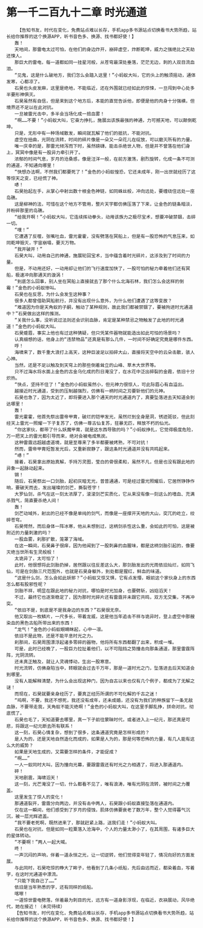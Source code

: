 # 第一千二百九十二章 时光通道
        【告知书友，时代在变化，免费站点难以长存，手机app多书源站点切换看书大势所趋，站长给你推荐的这个换源APP，听书音色多、换源、找书都好使！】
       轰！
       天地间，那雷电太过可怕，在他们的身边炸开，崩碎虚空，炸断乾坤，威力之强绝比之天劫还悚人。
       那巨大的雷电，每一道都如同一挂星河般，从苍穹最深处垂落，茫茫无边，刺的人双目流血泪。
       “见鬼，这是什么破地方，我们怎么会踏入这里！”小蚂蚁大叫，它的头上的触须摇动，通体发寒，心都凉了。
       石昊也头皮发麻，这里是绝地，不能临近，还在外围就已经如此的惊悚，一旦闯到中心处多半要形神俱灭。
       石昊虽然有自信，但是来到这个地方后，本能的直觉告诉他，即便是他的肉身十分强横，但境界还不足以在此对抗。
       一旦被雷光击中，多半会当场化成一掊血雾！
       “啊……不要！”小蚂蚁大叫，它奋力挣扎，施展出该族最强的神通，力可撼天地，可以颠倒乾坤。
       只是，无形中有一种场域散发，瞬间就瓦解了他们的抵抗，不能对抗。
       虚空在扭曲，光阴在流转，时间的碎片像是一朵又一朵花儿在绽放，可以磨灭所有的力量。
       唯一庆幸的是，那雷光倾泻而下时，虽然磅礴，能击杀绝世人物，但是并不曾落在他们身上，冥冥中像是有一股异力牵引开了。
       浓郁的时间气息，岁月的沧桑感，像是汪洋一般，在前方激荡，剧烈旋转，化成一条不可测的通道，不知通向哪里！
       “快想办法啊，不然我们都要死了！”金色的小蚂蚁惶恐，它还未成年，刚一出世就经历了这等惊天之变，已经慌了神。
       哧！
       石昊抬起左手，从掌心中射出数十根金色神链，如同蛛丝般，冲向远处，要缠绕住远处一座岛礁。
       这是柳神的法，可惜在这个地方不管用，整片天宇都仿佛压落了下来，让金色的链条暗淡，并粉碎那里的岛礁。
       “给我开啊！”小蚂蚁大叫，它连续挥动拳头，动用该族力之极尽宝术，想要冲破禁锢，击碎一切。
       “噗！”
       它遭遇了反噬，张嘴吐血，雷光霍霍，没有劈落在冥船上，但是有一股恐怖的气息压来，如同乾坤毁灭，宇宙崩塌，要灭万物。
       “我开破开！”
       石昊大叫，动用自己的神通，施展轮回宝术，当中蕴含着时光碎片，这涉及到了时间的力量。
       但是，不动用还好，一动用却让他们的飞行速度加快了，一股可怕的秘力牵着他们还有冥船，极速冲向那通天的漩涡！
       “到底怎么回事，别人坐在冥船上直接就去了那个什么北海石林，我们怎么会这样的倒霉！”金色的小蚂蚁惨叫。
       石昊也在反思，为什么会发生这种事？
       很多人都曾借助冥船航行，并没有出现什么意外，为什么他们遭遇了这等变故？
       “难道因为你是天角蚁的子嗣，触动了某种规则，故此我们都被禁锢了，要被拘进时光通道中？”石昊做出这样的推测。
       “关我什么事，没听说过法则还会识别血脉，肯定是某种禁忌之物触发了此地的时光通道！”金色的小蚂蚁大叫。
       石昊蹙眉，事实上他也有过这种猜疑，但只凭某件器物就能造出如此可怕的场景吗？
       认真细想的话，他身上的“违禁物品”还真是有那么几件，一时间不好确定究竟是哪件东西。
       呼！
       海啸来了，数千重大浪打上高天，这种巨波足以拍碎大山，直接将天空中的云朵击散，骇人心神。
       当然，还是不足以触及到天穹上的那些倒着耸立的山峰、草木大世界等。
       只不过海水将水面上金色的古金乌化成的烈日淹没了，在水花中泛出碎裂的金霞，依旧十分炽热。
       “快点，坚持不住了！”金色的小蚂蚁虽然小，但元神力很惊人，可此际眉心有血溢出。
       越接近时光通道，受到的压制越强烈，仿佛有一柄时间之刃要斩他们的元神。
       石昊也急了，因为太近了，即将要进入那个通天的时光通道内了，真要坠落进去天知道会到达哪里！
       轰！
       雷光霍霍，他首先祭出雷帝甲胄，破烂的铠甲发光，虽然烂到全身是洞，锈迹斑驳，但此刻经天上雷光一照耀一下子复苏了，仿佛一尊古仙复苏，狂暴无匹，释放不朽的仙光。
       “你这家伙，都带了什么妖魔甲胄，就是这东西导致的吗？”小蚂蚁挣扎，它觉得极度危险，万一把天上的雷光都引导而来，绝对会被电成焦炭。
       这种雷霆远超越虚道境，就是至尊来了多半都要被烤熟，不可对抗！
       然而，雷帝甲胄短暂发光后，又重新寂静了，跟这条时光通道并没有共鸣起来。
       “哧！”
       接着，石昊拿出原始真解，手持万灵图，莹白的骨很柔和，虽然不凡，但是也没有跟此地的异象一起脉动起来。
       锵！
       随后，石昊祭出一口剑胎，起初灰暗无光，普普通通，可是经过雷光照耀后，它居然铮铮作响，要破天而去，发出璀璨的剑芒，撕裂苍宇！
       大罗仙剑，杀气在这一刻太浓厚了，滚滚剑芒实质化，它从来没有像一刻这么的嗜血、充满杀戮气，简直要杀绝人间！
       轰！
       剑芒动域外，射出的已经不像是单纯的剑气，而像是一座撑开天地的大山，突兀的屹立，绞碎苍穹。
       石昊愕然，而后身体一阵冰寒，他从未想到过，这柄剑杀性这么重，会如此的可怕，这是被附近的力量刺激的吗？
       一股血雾，刹那扩散，笼罩了海域。
       在这一瞬间，石昊鼻子很痒，因为他闻到了一股刺鼻的血腥味，都是这柄剑胎引起的，像要灭绝当世所有生灵般般！
       太诡异了，太可怕了！
       此时，他很想将此剑胎扔掉，居然跟以往反差这么大，那剑胎发出的光雨依旧灿烂，如同飞仙，可是在剑胎三尺范围外，也就是石昊身躯外，到处都是猩红，鲜血的味道。
       “这是什么剑，怎么会如此妖邪？”小蚂蚁又惊又惧，它有点发懵，眼前这个家伙身上的东西怎么都有股邪性呢？
       剑胎不祥，明显在跟此地的秘力对抗，哪怕是时光加身，也要劈斩，凶焰滔天！
       不过，最终它也逐渐稳定了，因为那时光碎片还有雷霆并未跟它共鸣，双方无交集，不再冲突。
       “依旧不是，到底是不是我身边的东西？”石昊很无奈。
       他又取出一枚鳞片，一尺多长，带着龙威，这是他当年追击不祥与诡异时，登上虚空中那艘染血的黑色古船所带出来的东西！
       “龙气！”金色的小蚂蚁眼睛眯起，心中一凛。
       依旧不是此物，还是不能平息时光之力。
       刹那间，石昊周围漂浮起诸多零碎的器物，他将所有东西都翻了出来，积成一堆。
       可是，此时已经晚了，一股巨力拉扯着他们，以不可阻挡之势撞击向那条通道，那里雷霆阵阵，光阴流转。
       还未真正触及，就让人灵魂悸动，生出一股寒意。
       时光流转，仿佛身陷当中，转眼就会过去千万年，那是一道时光之门，坠落进去后天知道会到哪里。
       没有人能解释清楚，为什么会出现这种门，因为自古以来也仅有几个例子，都成为了无解之谜！
       而现在，石昊就要亲身经历了，要真正经历所谓的不可化解的千古之迷！
       “呜啊，不要，我还不想死，我还没有成年，还未成婚，还没有为我们的种族留下一条无敌血脉，不要带走我，天角蚁不能灭绝啊！”金色的小蚂蚁大叫，在这里手脚乱挣，拼命对抗，彻底慌了。
       石昊也毛了，天知道要去哪里，真一下子前往蒙昧时代，或者进入上一纪元，那还真是可悲，将跟这一纪元断去所有联系！
       这一刻，石昊心情复杂，想到了很多，这条通道究竟是怎样形成的？
       是人为的，还是天地自然造化而成的，如果是人为的，那是何等恐怖的力量，有几人能有这么大的威势？
       如果是天地生成的，又需要怎样的条件，才能促成？
       “啊……”
       一人一蚁同时大叫，因为撞向光幕，要跟雷霆还有时光之力相遇了，将进入那通道内。
       砰！
       天地剧震，海啸滔天！
       这一刻，光芒淹没了一切，什么都看不见了，唯有浪涛，唯有光阴在流转，被时间之力覆盖。
       这里发生了惊人的变化！
       那通道裂开，雷霆分向两边，并没有击中两人，石昊跟小蚂蚁直接坠落在通道内。
       仅在这一瞬间，他们感受到了岁月的侵蚀，肌体仿佛要衰老了数万年，整个人觉得暮气沉沉，被一层光辉遮盖。
       “我不要老死啊，既然进来了，那就赶紧上路，送我们走！”小蚂蚁大叫。
       石昊也在对抗，但是如同一粒粟落入沧海中，个人的力量太渺小了，在其周围，有诸多巨大的星体转动。
       “不要啊！”两人一起大喊。
       咚！
       一声沉闷的声响，伴着一道永恒之光，让一切逆转，他们觉得变年轻了，情况向好的方面发展。
       与此同时，石昊吃惊的睁大了眸子，他看到了几条小纸船，先后由远而近，都染着血，写着字，在这时光通道中漂流。
       “只能下我自己了……”
       依旧是当年熟悉的字，还有同样的纸船。
       喀嚓！
       一道惊世雷电劈落，伴着最为刺目的光，远方有一道身影浮现，在临近，衣袂展动，风华绝代，她在接近！（未完待续）
       【告知书友，时代在变化，免费站点难以长存，手机app多书源站点切换看书大势所趋，站长给你推荐的这个换源APP，听书音色多、换源、找书都好使！】
